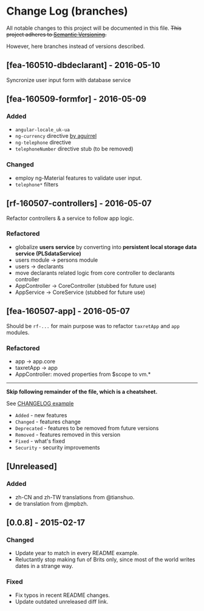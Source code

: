 # Change Log (branches)
All notable changes to this project will be documented in this file.
~~This project adheres to [Semantic Versioning](http://semver.org/).~~

However, here branches instead of versions described.

## [fea-160510-dbdeclarant] - 2016-05-10
Syncronize user input form with database service

## [fea-160509-formfor] - 2016-05-09
### Added
- `angular-locale_uk-ua`
- `ng-currency` directive [by aguirrel](https://github.com/aguirrel/ng-currency)
- `ng-telephone` directive
- `telephoneNumber` directive stub (to be removed)
### Changed
- employ ng-Material features to validate user input.
- `telephone*` filters


## [rf-160507-controllers] - 2016-05-07
Refactor controllers & a service to follow app logic.
### Refactored
- globalize **users service** by converting into **persistent
  local storage data service (PLSdataService)**
- users module -> persons module
- users -> declarants
- move declarants related logic from core controller to declarants
  controller
- AppController -> CoreController (stubbed for future use)
- AppService -> CoreService (stubbed for future use)

## [fea-160507-app] - 2016-05-07
Should be `rf-...` for main purpose was to refactor `taxretApp`
and `app` modules.
### Refactored
- app -> app.core
- taxretApp -> app
- AppController: moved properties from $scope to vm.*

* * *

**Skip following remainder of the file, which is a cheatsheet.**

See [CHANGELOG example](https://github.com/olivierlacan/keep-a-changelog/blob/master/CHANGELOG.md)

- `Added` - new features
- `Changed` - features change
- `Deprecated` - features to be removed from future versions
- `Removed` - features removed in this version
- `Fixed` - what's fixed
- `Security` - security improvements

## [Unreleased]
### Added
- zh-CN and zh-TW translations from @tianshuo.
- de translation from @mpbzh.

## [0.0.8] - 2015-02-17
### Changed
- Update year to match in every README example.
- Reluctantly stop making fun of Brits only, since most of the world
  writes dates in a strange way.

### Fixed
- Fix typos in recent README changes.
- Update outdated unreleased diff link.


